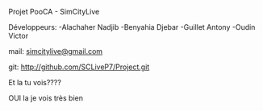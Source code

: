 Projet PooCA - SimCityLive

Développeurs:
-Alachaher Nadjib
-Benyahia Djebar
-Guillet Antony
-Oudin Victor

mail: simcitylive@gmail.com

git: http://github.com/SCLiveP7/Project.git



Et la tu vois????

OUI la je vois très bien
